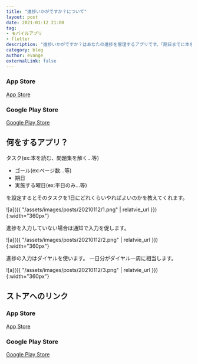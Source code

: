 ```yaml
---
title: "進捗いかがですか？について"
layout: post
date: 2021-01-12 21:00
tag: 
- モバイルアプリ
- flutter
description: "進捗いかがですか？はあなたの進捗を管理するアプリです。「期日までに本を読み切るには1日あたりで何ページ読まなければいけないか？」などを把握することができます。"
category: blog
author: evange_
externalLink: false
---
```


### App Store
[App Store](https://apps.apple.com/jp/app/%E9%80%B2%E6%8D%97%E3%81%84%E3%81%8B%E3%81%8C%E3%81%A7%E3%81%99%E3%81%8B/id1539676451?l=ja)
### Google Play Store
[Google Play Store](https://play.google.com/store/apps/details?id=com.webbbbbbb.todoflow)

## 何をするアプリ？
タスク(ex:本を読む、問題集を解く...等)
- ゴール(ex:ページ数...等)
- 期日
- 実施する曜日(ex:平日のみ...等)

を設定するとそのタスクを1日にどれくらいやればよいのかを教えてくれます。

![a]({{ "/assets/images/posts/20210112/1.png" | relatvie_url }}){:width="360px"}

進捗を入力していない場合は通知で入力を促します。

![a]({{ "/assets/images/posts/20210112/2.png" | relatvie_url }}){:width="360px"}

進捗の入力はダイヤルを使います。
一日分がダイヤル一周に相当します。

![a]({{ "/assets/images/posts/20210112/3.png" | relatvie_url }}){:width="360px"}

## ストアへのリンク
### App Store
[App Store](https://apps.apple.com/jp/app/%E9%80%B2%E6%8D%97%E3%81%84%E3%81%8B%E3%81%8C%E3%81%A7%E3%81%99%E3%81%8B/id1539676451?l=ja)
### Google Play Store
[Google Play Store](https://play.google.com/store/apps/details?id=com.webbbbbbb.todoflow)
